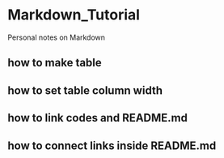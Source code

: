 # Markdown_Tutorial
Personal notes on Markdown

## how to make table
## how to set table column width
## how to link codes and README.md
## how to connect links inside README.md
